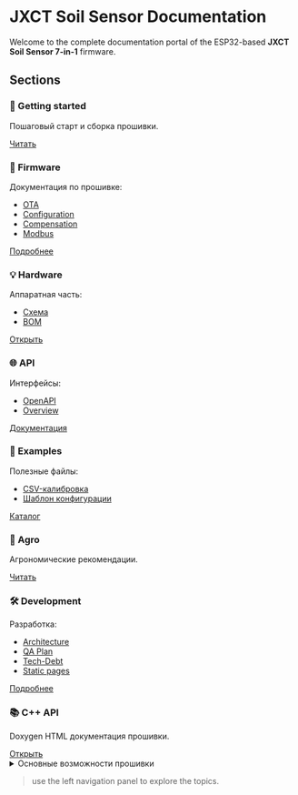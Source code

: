 # JXCT Soil Sensor Documentation

Welcome to the complete documentation portal of the ESP32-based **JXCT Soil Sensor 7-in-1** firmware.

## Sections

<div class="cards">

<div class="card">
  <h3>📖 Getting started</h3>
  <p>Пошаговый старт и сборка прошивки.</p>
  <a class="md-button md-button--primary" href="getting-started/">Читать</a>
</div>

<div class="card">
  <h3>🔧 Firmware</h3>
  <p>Документация по прошивке:</p>
  <ul>
    <li><a href="firmware/ota/">OTA</a></li>
    <li><a href="firmware/config/">Configuration</a></li>
    <li><a href="firmware/compensation/">Compensation</a></li>
    <li><a href="firmware/modbus/">Modbus</a></li>
  </ul>
  <a class="md-button" href="firmware/config/">Подробнее</a>
</div>

<div class="card">
  <h3>💡 Hardware</h3>
  <p>Аппаратная часть:</p>
  <ul>
    <li><a href="hardware/schematic/">Схема</a></li>
    <li><a href="hardware/bill-of-materials/">BOM</a></li>
  </ul>
  <a class="md-button" href="hardware/schematic/">Открыть</a>
</div>

<div class="card">
  <h3>🌐 API</h3>
  <p>Интерфейсы:</p>
  <ul>
    <li><a href="api/">OpenAPI</a></li>
    <li><a href="api/overview/">Overview</a></li>
  </ul>
  <a class="md-button" href="api/">Документация</a>
</div>

<div class="card">
  <h3>📂 Examples</h3>
  <p>Полезные файлы:</p>
  <ul>
    <li><a href="examples/soil_loam_calibration.csv">CSV-калибровка</a></li>
    <li><a href="examples/test_safe_config.json">Шаблон конфигурации</a></li>
  </ul>
  <a class="md-button" href="examples/">Каталог</a>
</div>

<div class="card">
  <h3>🌱 Agro</h3>
  <p>Агрономические рекомендации.</p>
  <a class="md-button" href="agro/recommendations/">Читать</a>
</div>

<div class="card">
  <h3>🛠️ Development</h3>
  <p>Разработка:</p>
  <ul>
    <li><a href="development/ARCH_OVERALL/">Architecture</a></li>
    <li><a href="development/QA_REFACTORING_PLAN_2025H2/">QA Plan</a></li>
    <li><a href="development/TECH_DEBT_REPORT_2025-06/">Tech-Debt</a></li>
    <li><a href="development/STATIC_PAGES_MIGRATION_PLAN/">Static pages</a></li>
  </ul>
  <a class="md-button" href="development/ARCH_OVERALL/">Подробнее</a>
</div>

<div class="card">
  <h3>📚 C++ API</h3>
  <p>Doxygen HTML документация прошивки.</p>
  <a class="md-button" href="_doxygen/html/index.html">Открыть</a>
</div>

</div>

<details>
<summary>Основные возможности прошивки</summary>

* 🌡️ Real-time показания pH, EC, NPK, влажности и температуры
* 🔄 OTA 2.x с дифф-загрузками и проверкой SHA-256
* 📡 MQTT / ThingSpeak / HTTP API
* 🛠️ Полностью open-source (C++17, PlatformIO)

</details>

> use the left navigation panel to explore the topics. 